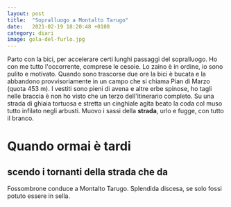```yaml
---
layout: post
title:  "Sopralluogo a Montalto Tarugo"
date:   2021-02-19 18:20:48 +0100
category: diari
image: gola-del-furlo.jpg
---
```

Parto con la bici, per accelerare certi lunghi passaggi del sopralluogo. Ho con me tutto l'occorrente, comprese le cesoie. Lo zaino è in ordine, io sono pulito e motivato. Quando sono trascorse due ore la bici è bucata e la abbandono provvisoriamente in un campo che si chiama Pian di Marzo (quota 453 m). I vestiti sono pieni di avena e altre erbe spinose, ho tagli nelle braccia è non ho visto che un terzo dell'itinerario completo. Su una strada di ghiaia tortuosa e stretta un cinghiale agita beato la coda col muso tutto infilato negli arbusti. Muovo i sassi della **strada**, urlo e fugge, con tutto il branco.

# Quando ormai è tardi
## scendo i tornanti della strada che da
 Fossombrone conduce a Montalto Tarugo. Splendida discesa, se solo fossi potuto essere in sella.